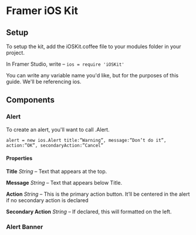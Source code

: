 # Framer iOS Kit

## Setup
To setup the kit, add the iOSKit.coffee file to your modules folder in your project. 

In Framer Studio, write – 
```ios = require 'iOSKit' ```

You can write any variable name you'd like, but for the purposes of this guide. We'll be referencing ios. 

## Components

### Alert 
To create an alert, you'll want to call .Alert.

```alert = new ios.Alert title:”Warning”, message:”Don’t do it”, action:”OK”, secondaryAction:”Cancel”```

#### Properties
**Title** *String* –
Text that appears at the top.

**Message** *String* –
Text that appears below Title.

**Action** *String* –
This is the primary action button. It’ll be centered in the alert if no secondary action is declared

**Secondary Action** *String* –
If declared, this will formatted on the left. 

### Alert Banner
